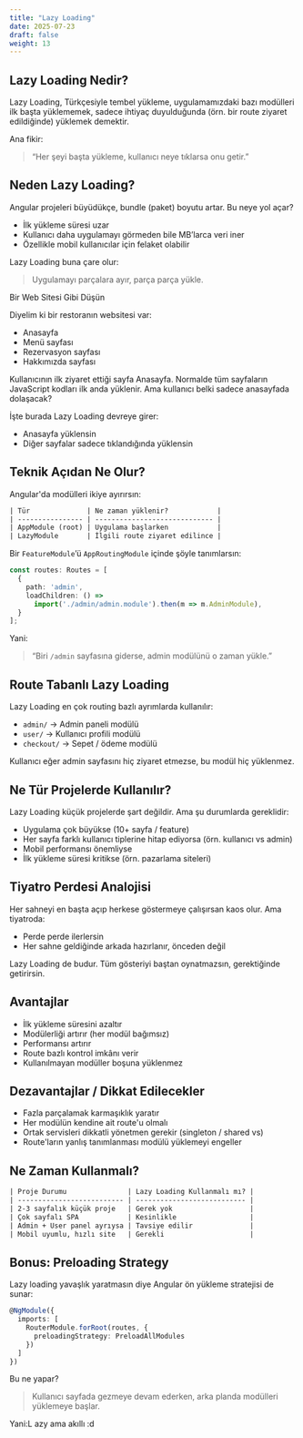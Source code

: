 ```yaml
---
title: "Lazy Loading"
date: 2025-07-23
draft: false
weight: 13
---
```


## Lazy Loading Nedir?

Lazy Loading, Türkçesiyle tembel yükleme, uygulamamızdaki bazı modülleri ilk başta yüklememek, sadece ihtiyaç duyulduğunda (örn. bir route ziyaret edildiğinde) yüklemek demektir.

Ana fikir:
> “Her şeyi başta yükleme, kullanıcı neye tıklarsa onu getir.”


## Neden Lazy Loading?

Angular projeleri büyüdükçe, bundle (paket) boyutu artar. Bu neye yol açar?

- İlk yükleme süresi uzar 
- Kullanıcı daha uygulamayı görmeden bile MB’larca veri iner
- Özellikle mobil kullanıcılar için felaket olabilir

Lazy Loading buna çare olur:
> Uygulamayı parçalara ayır, parça parça yükle.


Bir Web Sitesi Gibi Düşün

Diyelim ki bir restoranın websitesi var:
- Anasayfa
- Menü sayfası
- Rezervasyon sayfası
- Hakkımızda sayfası

Kullanıcının ilk ziyaret ettiği sayfa Anasayfa.
Normalde tüm sayfaların JavaScript kodları ilk anda yüklenir.
Ama kullanıcı belki sadece anasayfada dolaşacak?

İşte burada Lazy Loading devreye girer:

- Anasayfa yüklensin
- Diğer sayfalar sadece tıklandığında yüklensin


## Teknik Açıdan Ne Olur?
Angular'da modülleri ikiye ayırırsın:

```txt
| Tür              | Ne zaman yüklenir?            |
| ---------------- | ----------------------------- |
| AppModule (root) | Uygulama başlarken            |
| LazyModule       | İlgili route ziyaret edilince |
```

Bir `FeatureModule`’ü `AppRoutingModule` içinde şöyle tanımlarsın:

```ts
const routes: Routes = [
  {
    path: 'admin',
    loadChildren: () =>
      import('./admin/admin.module').then(m => m.AdminModule),
  }
];
```

Yani:

> “Biri `/admin` sayfasına giderse, admin modülünü o zaman yükle.”


## Route Tabanlı Lazy Loading

Lazy Loading en çok routing bazlı ayrımlarda kullanılır:
- `admin/` -> Admin paneli modülü
- `user/` -> Kullanıcı profili modülü
- `checkout/` -> Sepet / ödeme modülü

Kullanıcı eğer admin sayfasını hiç ziyaret etmezse, bu modül hiç yüklenmez.


## Ne Tür Projelerde Kullanılır?

Lazy Loading küçük projelerde şart değildir.
Ama şu durumlarda gereklidir:

- Uygulama çok büyükse (10+ sayfa / feature)
- Her sayfa farklı kullanıcı tiplerine hitap ediyorsa (örn. kullanıcı vs admin)
- Mobil performansı önemliyse
- İlk yükleme süresi kritikse (örn. pazarlama siteleri)


## Tiyatro Perdesi Analojisi

Her sahneyi en başta açıp herkese göstermeye çalışırsan kaos olur.
Ama tiyatroda:

- Perde perde ilerlersin
- Her sahne geldiğinde arkada hazırlanır, önceden değil

Lazy Loading de budur.
Tüm gösteriyi baştan oynatmazsın, gerektiğinde getirirsin.



## Avantajlar

- İlk yükleme süresini azaltır
- Modülerliği artırır (her modül bağımsız)
- Performansı artırır
- Route bazlı kontrol imkânı verir
- Kullanılmayan modüller boşuna yüklenmez

## Dezavantajlar / Dikkat Edilecekler

- Fazla parçalamak karmaşıklık yaratır
- Her modülün kendine ait route'u olmalı
- Ortak servisleri dikkatli yönetmen gerekir (singleton / shared vs)
- Route'ların yanlış tanımlanması modülü yüklemeyi engeller


##  Ne Zaman Kullanmalı?

```txt
| Proje Durumu               | Lazy Loading Kullanmalı mı? |
| -------------------------- | --------------------------- |
| 2-3 sayfalık küçük proje   | Gerek yok                   |
| Çok sayfalı SPA            | Kesinlikle                  |
| Admin + User panel ayrıysa | Tavsiye edilir              |
| Mobil uyumlu, hızlı site   | Gerekli                     |
```

## Bonus: Preloading Strategy

Lazy loading yavaşlık yaratmasın diye Angular ön yükleme stratejisi de sunar: 

```ts
@NgModule({
  imports: [
    RouterModule.forRoot(routes, {
      preloadingStrategy: PreloadAllModules
    })
  ]
})
```

Bu ne yapar?

> Kullanıcı sayfada gezmeye devam ederken, arka planda modülleri yüklemeye başlar.

Yani:L azy ama akıllı :d
